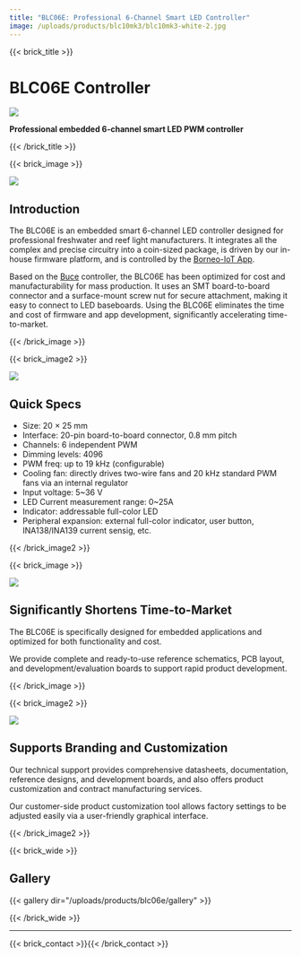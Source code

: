 ```yaml
---
title: "BLC06E: Professional 6-Channel Smart LED Controller"
image: /uploads/products/blc10mk3/blc10mk3-white-2.jpg
---
```


{{< brick_title >}}
# BLC06E Controller

![](/uploads/products/blc06e/gallery/001-cover.jpg)

**Professional embedded 6-channel smart LED PWM controller**

{{< /brick_title >}}



{{< brick_image >}}

![](/uploads/products/blc06e/gallery/101-coin-sized.jpg)

## Introduction

The BLC06E is an embedded smart 6-channel LED controller designed for professional freshwater and reef light manufacturers. It integrates all the complex and precise circuitry into a coin-sized package, is driven by our in-house firmware platform, and is controlled by the [Borneo-IoT App](/products/app).

Based on the [Buce](/products/buce) controller, the BLC06E has been optimized for cost and manufacturability for mass production. It uses an SMT board-to-board connector and a surface-mount screw nut for secure attachment, making it easy to connect to LED baseboards. Using the BLC06E eliminates the time and cost of firmware and app development, significantly accelerating time-to-market.

{{< /brick_image >}}

{{< brick_image2 >}}

![](/uploads/products/blc06mk1/block-diagram.svg)


## Quick Specs

- Size: 20 × 25 mm
- Interface: 20-pin board-to-board connector, 0.8 mm pitch
- Channels: 6 independent PWM
- Dimming levels: 4096
- PWM freq: up to 19 kHz (configurable)
- Cooling fan: directly drives two-wire fans and 20 kHz standard PWM fans via an internal regulator
- Input voltage: 5~36 V
- LED Current measurement range: 0~25A
- Indicator: addressable full-color LED
- Peripheral expansion: external full-color indicator, user button, INA138/INA139 current sensig, etc.

{{< /brick_image2 >}}

{{< brick_image >}}

![](/uploads/products/blc06e/gallery/501-dev-board.jpg)

## Significantly Shortens Time-to-Market

The BLC06E is specifically designed for embedded applications and optimized for both functionality and cost.

We provide complete and ready-to-use reference schematics, PCB layout, and development/evaluation boards to support rapid product development.

{{< /brick_image >}}

{{< brick_image2 >}}

![](/uploads/products/blc06e/gallery/401-brand-tool.png)

## Supports Branding and Customization

Our technical support provides comprehensive datasheets, documentation, reference designs, and development boards, and also offers product customization and contract manufacturing services.

Our customer-side product customization tool allows factory settings to be adjusted easily via a user-friendly graphical interface.

{{< /brick_image2 >}}


{{< brick_wide >}}

## Gallery

{{< gallery dir="/uploads/products/blc06e/gallery" >}}

{{< /brick_wide >}}


---

{{< brick_contact >}}{{< /brick_contact >}}